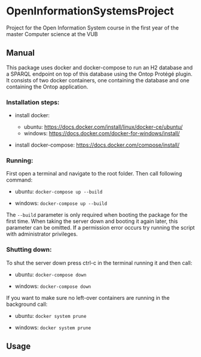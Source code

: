 # OpenInformationSystemsProject
Project for the Open Information System course in the first year of the master Computer science at the VUB

## Manual

This package uses docker and docker-compose to run an H2 database and a SPARQL endpoint on top of this database using the Ontop Protégé plugin.
It consists of two docker containers, one containing the database and one containing the Ontop application.

### Installation steps:

- install docker:

  - ubuntu: https://docs.docker.com/install/linux/docker-ce/ubuntu/
  - windows: https://docs.docker.com/docker-for-windows/install/

- install docker-compose: https://docs.docker.com/compose/install/

### Running:

First open a terminal and navigate to the root folder.
Then call following command:

* ubuntu:
        ```
        docker-compose up --build
        ```

* windows:
        ```
        docker-compose up --build
        ```

The ```
    --build
      ``` parameter is only required when booting the package for the first time.
When taking the server down and booting it again later, this parameter can be omitted.
If a permission error occurs try running the script with administrator privileges.

### Shutting down:

To shut the server down press ctrl-c in the terminal running it and then call:

* ubuntu:
        ```
        docker-compose down
        ```

* windows:
        ```
        docker-compose down
        ```

If you want to make sure no left-over containers are running in the background call:

* ubuntu:
        ```
        docker system prune
        ```

* windows:
        ```
        docker system prune
        ```

## Usage

